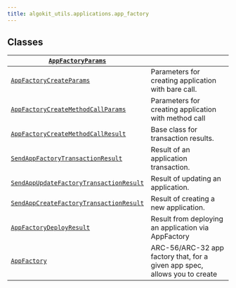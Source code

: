 ```yaml
---
title: algokit_utils.applications.app_factory
---
```


## Classes

| [`AppFactoryParams`](#algokit_utils.applications.app_factory.AppFactoryParams)                                           |                                                                            |
| ------------------------------------------------------------------------------------------------------------------------ | -------------------------------------------------------------------------- |
| [`AppFactoryCreateParams`](#algokit_utils.applications.app_factory.AppFactoryCreateParams)                               | Parameters for creating application with bare call.                        |
| [`AppFactoryCreateMethodCallParams`](#algokit_utils.applications.app_factory.AppFactoryCreateMethodCallParams)           | Parameters for creating application with method call                       |
| [`AppFactoryCreateMethodCallResult`](#algokit_utils.applications.app_factory.AppFactoryCreateMethodCallResult)           | Base class for transaction results.                                        |
| [`SendAppFactoryTransactionResult`](#algokit_utils.applications.app_factory.SendAppFactoryTransactionResult)             | Result of an application transaction.                                      |
| [`SendAppUpdateFactoryTransactionResult`](#algokit_utils.applications.app_factory.SendAppUpdateFactoryTransactionResult) | Result of updating an application.                                         |
| [`SendAppCreateFactoryTransactionResult`](#algokit_utils.applications.app_factory.SendAppCreateFactoryTransactionResult) | Result of creating a new application.                                      |
| [`AppFactoryDeployResult`](#algokit_utils.applications.app_factory.AppFactoryDeployResult)                               | Result from deploying an application via AppFactory                        |
| [`AppFactory`](#algokit_utils.applications.app_factory.AppFactory)                                                       | ARC-56/ARC-32 app factory that, for a given app spec, allows you to create |
